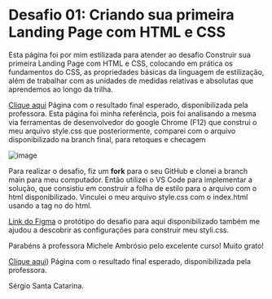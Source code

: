 # Desafio 01: Criando sua primeira Landing Page com HTML e CSS

Esta página foi por mim estilizada para atender ao desafio Construir sua primeira Landing Page com HTML e CSS, colocando em prática os fundamentos do CSS,
as propriedades básicas da linguagem de estilização, além de trabalhar com as unidades de medidas relativas e absolutas que aprendemos ao longo da trilha.

[Clique aqui](https://micheleambrosio.github.io/dio-trilha-css-desafio-01/) Página com o resultado final esperado, disponibilizada pela professora.
Esta página foi minha referência, pois foi analisando a mesma via ferramentas de desenvolvedor do google Chrome (F12) que construi o meu arquivo
style.css que posteriormente, comparei com o arquivo disponibilizado na branch final, para retoques e checagem

![image](https://user-images.githubusercontent.com/55519539/183538055-6cce606c-7d1d-4d15-a4be-ffeb5b37c956.png)

Para realizar o desafio, fiz um **fork** para o seu GitHub e clonei a branch main para meu computador. Então utilizei o VS Code para implementar
a solução, que consistiu em construir a folha de estilo para o arquivo com o html disponibilizado. Vinculei o meu arquivo style.css com o index.html
usando a tag <link> no <head> do html.

[Link do Figma](https://www.figma.com/file/3PiokoJj9IhGDnNiWAJbz7/DIO---Desafio-01?node-id=2%3A6) o protótipo do desafio para aqui disponibilizado
também me ajudou a descobrir as configurações para construir meu styli.css.

Parabéns à professora Michele Ambrósio pelo excelente curso! Muito grato!

[Clique aqui](https://sergiosantacatarina.github.io/trilha-css-desafio-01/)) Página com o resultado final esperado, disponibilizada pela professora.

Sérgio Santa Catarina.
